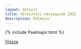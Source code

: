 ```yaml
---
layout: default
title: Választási névjegyzék 2022
description: Pálmajor
---
```


{% include Paalmajor.html %}

[Vissza](./)